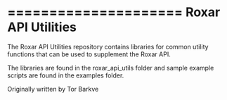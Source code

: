 =====================
Roxar API Utilities
=====================

The Roxar API Utilities repository contains libraries for common utility
functions that can be used to supplement the Roxar API.

The libraries are found in the roxar_api_utils folder and sample example scripts
are found in the examples folder.

Originally written by Tor Barkve
